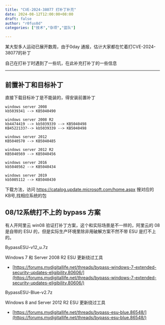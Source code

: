 ```yaml
---
title: "CVE-2024-38077 打补丁补充"
date: 2024-08-12T12:00:00+08:00
draft: false
author: "r0fus0d"
categories: ["技术","杂项","蓝队"]

---
```


某大型多人运动已展开数周，由于0day 通报，估计大家都在忙着打CVE-2024-38077的补丁

自己在打补丁时遇到了一些坑，在此补充打补丁的一些信息

<!--more-->

---

## 前置补丁和目标补丁

直接下载目标补丁是不能装的，得安装前置补丁
```
windows server 2008
kb5039341 --> KB5040490

windows server 2008 R2
kb4474419 --> kb5039339 --> KB5040498
KB4522133?--> kb5039339 --> KB5040498

windows server 2012
KB5040570 --> KB5040485

windows server 2012 R2
KB5040569 --> KB5040456

windows server 2016
kb5040562 --> KB5040434

windows server 2019
kb5005112 --> KB5040430
```

下载方法，访问 https://catalog.update.microsoft.com/home.aspx 搜对应的 KB号,找相应系统的包

## 08/12系统打不上的 bypass 方案

有人开阿里云 win08 验证打补丁方案，这个和实际场景是不一样的，阿里云的 08 是自带的 ESU 的，但是实际生产环境里除非用破解方案不然不带 ESU 是打不上的。

BypassESU-v12_u.7z

Windows 7 和 Server 2008 R2 ESU 更新绕过工具

- [https://forums.mydigitallife.net/threads/bypass-windows-7-extended-security-updates-eligibility.80606/](https://forums.mydigitallife.net/threads/bypass-windows-7-extended-security-updates-eligibility.80606/)

BypassESU-Blue-v2.7z

Windows 8 and Server 2012 R2 ESU 更新绕过工具

- [https://forums.mydigitallife.net/threads/bypass-esu-blue.86548/](https://forums.mydigitallife.net/threads/bypass-esu-blue.86548/)
